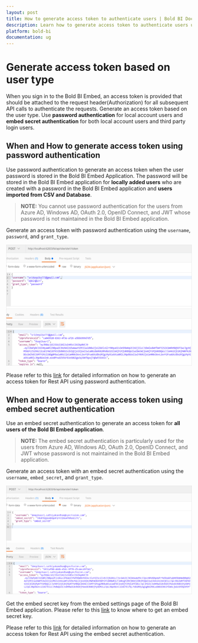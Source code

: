 ```yaml
---
layout: post
title: How to generate access token to authenticate users | Bold BI Docs
description: Learn how to generate access token to authenticate users using password authentication and embed secret authentication in Bold BI embedded application.
platform: bold-bi
documentation: ug
---
```

# Generate access token based on user type
When you sign in to the Bold BI Embed, an access token is provided that should be attached to the request header(Authorization) for all subsequent API calls to authenticate the requests. Generate an access token based on the user type. Use <b>password authentication</b> for local account users and <b>embed secret authentication</b> for both local account users and third party login users.

## When and How to generate access token using password authentication
Use password authentication to generate an access token when the user password is stored in the Bold BI Embed Application. The password will be stored in the Bold BI Embed application for <b>locally added users</b> who are created with a password in the Bold BI Embed application and <b>users imported from CSV and Database</b>.

> **NOTE:** You cannot use password authentication for the users from Azure AD, Windows AD, OAuth 2.0, OpenID Connect, and JWT whose password is not maintained in the Bold BI Embed application.

Generate an access token with password authentication using the `username`, `password`, and `grant_type`.

![Token Generation Body Password Auth](/static/assets/embedded/faq/images/access-token-body-pwd.png)

Please refer to this [link](https://help.boldbi.com/embedded-bi/rest-api-reference/v4.0/api-reference/#tag/Password-Authentication) for detailed information on how to generate an access token for Rest API using password authentication.


## When and How to generate access token using embed secret authentication
Use an embed secret authentication to generate an access token for <b>all users of the Bold BI Embed application</b>.

> **NOTE:** The embed secret authentication is particularly used for the users from Azure AD, Windows AD, OAuth 2.0, OpenID Connect, and JWT whose password is not maintained in the Bold BI Embed application.

Generate an access token with an embed secret authentication using the `username`, `embed_secret`, and `grant_type`.

![Token Generation Body Embed Auth](/static/assets/embedded/faq/images/access-token-body-embed.png)

Get the embed secret key from the embed settings page of the Bold BI Embed application. Please refer to this [link](/embedded-bi/site-administration/embed-settings/#get-embed-secret-code) to know where to get an embed secret key.

Please refer to this [link](https://help.boldbi.com/embedded-bi/rest-api-reference/v4.0/api-reference/#tag/Embed-Secret-Authentication) for detailed information on how to generate an access token for Rest API using the embed secret authentication.

